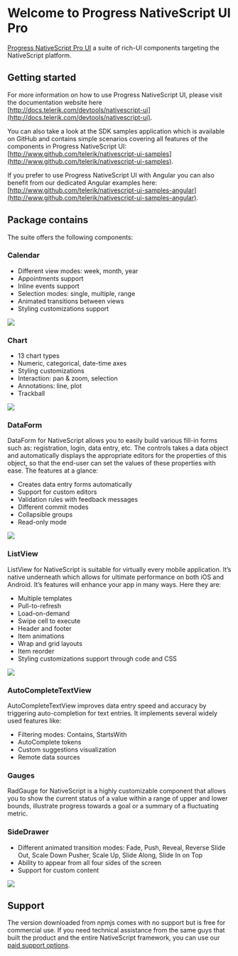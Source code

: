 # Welcome to Progress NativeScript UI Pro
[Progress NativeScript Pro UI](http://www.telerik.com/nativescript-ui) a suite of  rich-UI components targeting the NativeScript platform. 

## Getting started

For more information on how to use Progress NativeScript UI, please visit the documentation website here [http://docs.telerik.com/devtools/nativescript-ui](http://docs.telerik.com/devtools/nativescript-ui).

You can also take a look at the SDK samples application which is available on GitHub and contains simple scenarios covering all features of the components in Progress NativeScript UI: [http://www.github.com/telerik/nativescript-ui-samples](http://www.github.com/telerik/nativescript-ui-samples).

If you prefer to use Progress NativeScript UI with Angular you can also benefit from our dedicated Angular examples here: [http://www.github.com/telerik/nativescript-ui-samples-angular](http://www.github.com/telerik/nativescript-ui-samples-angular).

## Package contains

The suite offers the following components:

### Calendar

- Different view modes: week, month, year
- Appointments support
- Inline events support
- Selection modes: single, multiple, range
- Animated transitions between views
- Styling customizations support

<img src="http://www.telerik.com/sfimages/default-source/blogs/ui-for-nativescript/calendar-nativescript-npm.png?Status=Temp&sfvrsn=2">

### Chart

- 13 chart types
- Numeric, categorical, date-time axes
- Styling customizations
- Interaction: pan & zoom, selection
- Annotations: line, plot
- Trackball

<img src="http://www.telerik.com/sfimages/default-source/blogs/ui-for-nativescript/chart-nativescript-npm.png?Status=Temp&sfvrsn=2">

### DataForm

DataForm for NativeScript allows you to easily build various fill-in forms such as: registration, login, data entry, etc. The controls takes a data object and automatically displays the appropriate editors for the properties of this object, so that the end-user can set the values of these properties with ease. The features at a glance:

- Creates data entry forms automatically
- Support for custom editors
- Validation rules with feedback messages
- Different commit modes 
- Collapsible groups
- Read-only mode

<img src="http://www.telerik.com/sfimages/default-source/blogs/ui-for-nativescript/dataform-nativescript-npm.png?Status=Temp&sfvrsn=2">

### ListView

ListView for NativeScript is suitable for virtually every mobile application. It’s native underneath which allows for ultimate performance on both iOS and Android. It’s features will enhance your app in many ways. Here they are:

- Multiple templates
- Pull-to-refresh
- Load-on-demand
- Swipe cell to execute
- Header and footer
- Item animations
- Wrap and grid layouts
- Item reorder
- Styling customizations support through code and CSS

<img src="http://www.telerik.com/sfimages/default-source/blogs/ui-for-nativescript/listview-nativescript.png?Status=Temp&sfvrsn=2">

### AutoCompleteTextView

AutoCompleteTextView improves data entry speed and accuracy by triggering auto-completion for text entries. It implements several widely used features like:
- Filtering modes: Contains, StartsWith
- AutoComplete tokens
- Custom suggestions visualization
- Remote data sources

### Gauges

RadGauge for NativeScript is a highly customizable component that allows you to show the current status of a value within a range of upper and lower bounds, illustrate progress towards a goal or a summary of a fluctuating metric.

### SideDrawer

- Different animated transition modes: Fade, Push, Reveal, Reverse Slide Out, Scale Down Pusher, Scale Up, Slide Along, Slide In on Top
- Ability to appear from all four sides of the screen
- Support for custom content

<img src="http://www.telerik.com/sfimages/default-source/blogs/ui-for-nativescript/sidedrawer-nativescript.png?Status=Temp&sfvrsn=2">


## Support

The version downloaded from npmjs comes with no support but is free for commercial use. If you need technical assistance from the same guys that built the product and the entire NativeScript framework, you can use our [paid support options](https://www.nativescript.org/enterprise).
